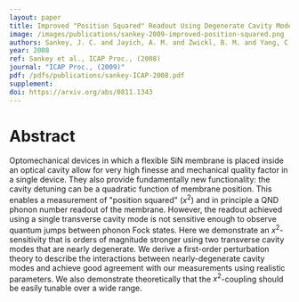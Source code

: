 ```yaml
---
layout: paper
title: Improved "Position Squared" Readout Using Degenerate Cavity Modes
image: /images/publications/sankey-2009-improved-position-squared.png
authors: Sankey, J. C. and Jayich, A. M. and Zwickl, B. M. and Yang, C. and Harris, J. G. E.
year: 2008
ref: Sankey et al., ICAP Proc., (2008)
journal: "ICAP Proc., (2009)"
pdf: /pdfs/publications/sankey-ICAP-2008.pdf
supplement:
doi: https://arxiv.org/abs/0811.1343
---
```


# Abstract

Optomechanical devices in which a flexible SiN membrane is placed inside an optical cavity allow for very high finesse and mechanical quality factor in a single device. They also provide fundamentally new functionality: the cavity detuning can be a quadratic function of membrane position. This enables a measurement of "position squared" ($x^2$) and in principle a QND phonon number readout of the membrane. However, the readout achieved using a single transverse cavity mode is not sensitive enough to observe quantum jumps between phonon Fock states.
Here we demonstrate an $x^2$-sensitivity that is orders of magnitude stronger using two transverse cavity modes that are nearly degenerate. We derive a first-order perturbation theory to describe the interactions between nearly-degenerate cavity modes and achieve good agreement with our measurements using realistic parameters. We also demonstrate theoretically that the $x^2$-coupling should be easily tunable over a wide range.
